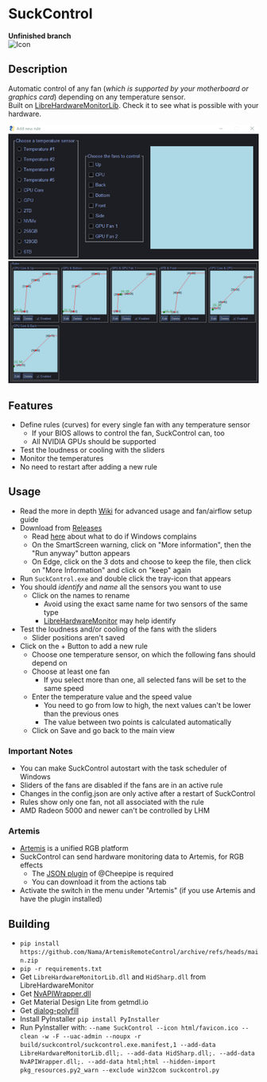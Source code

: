 # SuckControl
**Unfinished branch**  
![Icon](suckcontrol/html/favicon.ico)
## Description
Automatic control of any fan (*which is supported by your motherboard or graphics card*) depending on any temperature sensor.  
Built on [LibreHardwareMonitorLib](https://github.com/LibreHardwareMonitor/LibreHardwareMonitor). Check it to see what is possible with your hardware.

![Add rule window](images/Animation2.gif)
![Gui of SuckControl](images/psg.png)

## Features
* Define rules (curves) for every single fan with any temperature sensor
  * If your BIOS allows to control the fan, SuckControl can, too
  * All NVIDIA GPUs should be supported
* Test the loudness or cooling with the sliders
* Monitor the temperatures
* No need to restart after adding a new rule

## Usage
* Read the more in depth [Wiki](https://github.com/Nama/SuckControl/wiki) for advanced usage and fan/airflow setup guide
* Download from [Releases](https://github.com/Nama/SuckControl/releases)
  * Read [here](https://stackoverflow.com/questions/54733909/windows-defender-alert-users-from-my-pyinstaller-exe) about what to do if Windows complains
  * On the SmartScreen warning, click on "More information", then the "Run anyway" button appears
  * On Edge, click on the 3 dots and choose to keep the file, then click on "More Information" and click on "keep" again
* Run `SuckControl.exe` and double click the tray-icon that appears
* You should *identify* and *name* all the sensors you want to use
  * Click on the names to rename
    * Avoid using the exact same name for two sensors of the same type
    * [LibreHardwareMonitor](https://github.com/LibreHardwareMonitor/LibreHardwareMonitor) may help identify
* Test the loudness and/or cooling of the fans with the sliders
  * Slider positions aren't saved
* Click on the + Button to add a new rule
  * Choose one temperature sensor, on which the following fans should depend on
  * Choose at least one fan
    * If you select more than one, all selected fans will be set to the same speed
  * Enter the temperature value and the speed value
    * You need to go from low to high, the next values can't be lower than the previous ones
    * The value between two points is calculated automatically
  * Click on Save and go back to the main view

### Important Notes
* You can make SuckControl autostart with the task scheduler of Windows
* Sliders of the fans are disabled if the fans are in an active rule
* Changes in the config.json are only active after a restart of SuckControl
* Rules show only one fan, not all associated with the rule
* AMD Radeon 5000 and newer can't be controlled by LHM

### Artemis
* [Artemis](https://artemis-rgb.com/) is a unified RGB platform
* SuckControl can send hardware monitoring data to Artemis, for RGB effects
  * The [JSON plugin](https://github.com/Cheerpipe/Artemis.Plugins.Public/tree/master/src/Modules/Artemis.Plugins.Modules.Json) of @Cheepipe is required
  * You can download it from the actions tab
* Activate the switch in the menu under "Artemis" (if you use Artemis and have the plugin installed)

## Building
* `pip install https://github.com/Nama/ArtemisRemoteControl/archive/refs/heads/main.zip`
* `pip -r requirements.txt`
* Get `LibreHardwareMonitorLib.dll` and `HidSharp.dll` from LibreHardwareMonitor
* Get [NvAPIWrapper.dll](https://github.com/falahati/NvAPIWrapper/)
* Get Material Design Lite from getmdl.io
* Get [dialog-polyfill](https://cdnjs.cloudflare.com/ajax/libs/dialog-polyfill/0.5.6/dialog-polyfill.min.js)
* Install PyInstaller `pip install PyInstaller`
* Run PyInstaller with: `--name SuckControl --icon html/favicon.ico --clean -w -F --uac-admin --noupx -r build/suckcontrol/suckcontrol.exe.manifest,1 --add-data LibreHardwareMonitorLib.dll;. --add-data HidSharp.dll;. --add-data NvAPIWrapper.dll;. --add-data html;html --hidden-import pkg_resources.py2_warn --exclude win32com suckcontrol.py`
